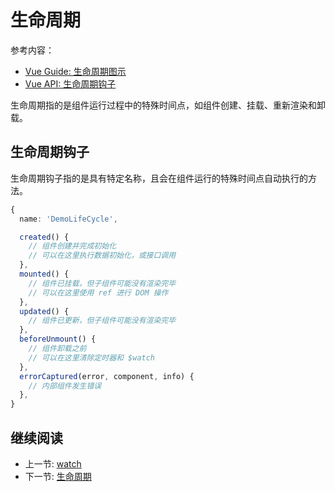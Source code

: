 # 生命周期

参考内容：

+ [Vue Guide: 生命周期图示](https://v3.cn.vuejs.org/guide/instance.html#生命周期图示)
+ [Vue API: 生命周期钩子](https://v3.cn.vuejs.org/api/options-lifecycle-hooks.html)

生命周期指的是组件运行过程中的特殊时间点，如组件创建、挂载、重新渲染和卸载。

## 生命周期钩子

生命周期钩子指的是具有特定名称，且会在组件运行的特殊时间点自动执行的方法。

``` ts
{
  name: 'DemoLifeCycle',

  created() {
    // 组件创建并完成初始化
    // 可以在这里执行数据初始化，或接口调用
  },
  mounted() {
    // 组件已挂载，但子组件可能没有渲染完毕
    // 可以在这里使用 ref 进行 DOM 操作
  },
  updated() {
    // 组件已更新，但子组件可能没有渲染完毕
  },
  beforeUnmount() {
    // 组件卸载之前
    // 可以在这里清除定时器和 $watch
  },
  errorCaptured(error, component, info) {
    // 内部组件发生错误
  },
}
```

## 继续阅读

+ 上一节: [watch](./watch.md)
+ 下一节: [生命周期](../../react/lifecycle.md)
